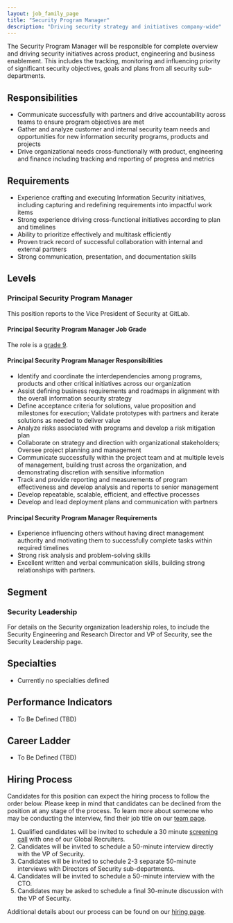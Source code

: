 ```yaml
---
layout: job_family_page
title: "Security Program Manager"
description: "Driving security strategy and initiatives company-wide"
---
```


The Security Program Manager will be responsible for complete overview and driving security initiatives across product, engineering and business enablement.  This includes the tracking, monitoring and influencing priority of significant security objectives, goals and plans from all security sub-departments.

## Responsibilities
* Communicate successfully with partners and drive accountability across teams to ensure program objectives are met
* Gather and analyze customer and internal security team needs and opportunities for new information security programs, products and projects
* Drive organizational needs cross-functionally with product, engineering and finance including tracking and reporting of progress and metrics

## Requirements
* Experience crafting and executing Information Security initiatives, including capturing and redefining requirements into impactful work items
* Strong experience driving cross-functional initiatives according to plan and timelines
* Ability to prioritize effectively and multitask efficiently
* Proven track record of successful collaboration with internal and external partners
* Strong communication, presentation, and documentation skills

## Levels

### Principal Security Program Manager
This position reports to the Vice President of Security at GitLab.

#### Principal Security Program Manager Job Grade
The role is a [grade 9](/handbook/total-rewards/compensation/compensation-calculator/#gitlab-job-grades).

#### Principal Security Program Manager Responsibilities
* Identify and coordinate the interdependencies among programs, products and other critical initiatives across our organization
* Assist defining business requirements and roadmaps in alignment with the overall information security strategy
* Define acceptance criteria for solutions, value proposition and milestones for execution; Validate prototypes with partners and iterate solutions as needed to deliver value
* Analyze risks associated with programs and develop a risk mitigation plan
* Collaborate on strategy and direction with organizational stakeholders; Oversee project planning and management
* Communicate successfully within the project team and at multiple levels of management, building trust across the organization, and demonstrating discretion with sensitive information
* Track and provide reporting and measurements of program effectiveness and develop analysis and reports to senior management
* Develop repeatable, scalable, efficient, and effective processes
* Develop and lead deployment plans and communication with partners

#### Principal Security Program Manager Requirements
* Experience influencing others without having direct management authority and motivating them to successfully complete tasks within required timelines
* Strong risk analysis and problem-solving skills
* Excellent written and verbal communication skills, building strong relationships with partners.

## Segment
### Security Leadership
For details on the Security organization leadership roles, to include the Security Engineering and Research Director and VP of Security, see the Security Leadership page.

## Specialties
* Currently no specialties defined

## Performance Indicators
* To Be Defined (TBD)

## Career Ladder
* To Be Defined (TBD)

## Hiring Process
Candidates for this position can expect the hiring process to follow the order below. Please keep in mind that candidates can be declined from the position at any stage of the process. To learn more about someone who may be conducting the interview, find their job title on our [team page](/company/team/).
1. Qualified candidates will be invited to schedule a 30 minute [screening call](/handbook/hiring/interviewing/#screening-call) with one of our Global Recruiters.
1. Candidates will be invited to schedule a 50-minute interview directly with the VP of Security.
1. Candidates will be invited to schedule 2-3 separate 50-minute interviews with Directors of Security sub-departments.
1. Candidates will be invited to schedule a 50-minute interview with the CTO.
1. Candidates may be asked to schedule a final 30-minute discussion with the VP of Security.

Additional details about our process can be found on our [hiring page](/handbook/hiring/).

